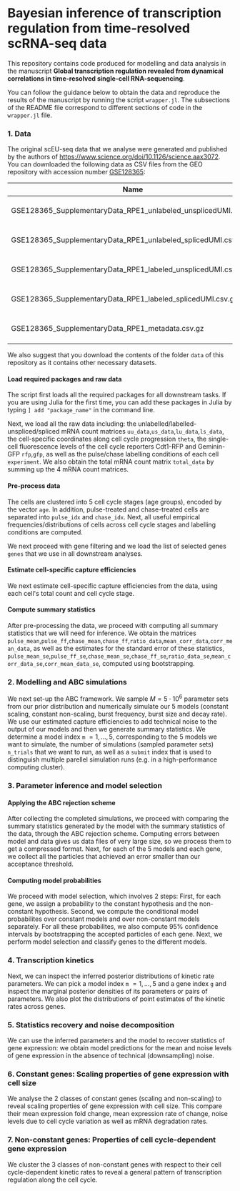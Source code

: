 # Bayesian inference of transcription regulation from time-resolved scRNA-seq data
This repository contains code produced for modelling and data analysis in the manuscript **Global transcription regulation revealed from dynamical correlations in time-resolved single-cell RNA-sequencing**.

You can follow the guidance below to obtain the data and reproduce the results of the manuscript by running the script `wrapper.jl`. The subsections of the README file correspond to different sections of code in the `wrapper.jl` file.

### 1. Data
The original scEU-seq data that we analyse were generated and published by the authors of <https://www.science.org/doi/10.1126/science.aax3072>. You can downloaded the following data as CSV files from the GEO repository with accession number [GSE128365](https://www.ncbi.nlm.nih.gov/geo/query/acc.cgi?acc=GSE128365):

|                             Name                               |        Description        |           
| ---------------------------------------------------------------|---------------------------|
| GSE128365_SupplementaryData_RPE1_unlabeled_unsplicedUMI.csv.gz | unlabelled unspliced UMIs | 
| GSE128365_SupplementaryData_RPE1_unlabeled_splicedUMI.csv.gz   |  unlabelled spliced UMIs  |    
| GSE128365_SupplementaryData_RPE1_labeled_unsplicedUMI.csv.gz   |  labelled unspliced UMIs  |  
| GSE128365_SupplementaryData_RPE1_labeled_splicedUMI.csv.gz     |   labelled spliced UMIs   |  
| GSE128365_SupplementaryData_RPE1_metadata.csv.gz               |   cell-specific metadata  |

We also suggest that you download the contents of the folder `data` of this repository as it contains other necessary datasets. 

#### Load required packages and raw data
The script first loads all the required packages for all downstream tasks. If you are using Julia for the first time, you can add these packages in Julia by typing `] add "package_name"` in the command line. 

Next, we load all the raw data including: the unlabelled/labelled-unspliced/spliced mRNA count matrices `uu_data`,`us_data`,`lu_data`,`ls_data`, the cell-specific coordinates along cell cycle progression `theta`, the single-cell fluorescence levels of the cell cycle reporters Cdt1-RFP and Geminin-GFP `rfp`,`gfp`, as well as the pulse/chase labelling conditions of each cell `experiment`. We also obtain the total mRNA count matrix `total_data` by summing up the 4 mRNA count matrices.

#### Pre-process data
The cells are clustered into 5 cell cycle stages (age groups), encoded by the vector `age`. In addition, pulse-treated and chase-treated cells are separated into `pulse_idx` and `chase_idx`. Next, all useful empirical frequencies/distributions of cells across cell cycle stages and labelling conditions are computed. 

We next proceed with gene filtering and we load the list of selected genes `genes` that we use in all downstream analyses. 

#### Estimate cell-specific capture efficiencies
We next estimate cell-specific capture efficiencies from the data, using each cell's total count and cell cycle stage. 

#### Compute summary statistics
After pre-processing the data, we proceed with computing all summary statistics that we will need for inference. We obtain the matrices `pulse_mean`,`pulse_ff`,`chase_mean`,`chase_ff`,`ratio_data`,`mean_corr_data`,`corr_mean_data`, as well as the estimates for the standard error of these statistics, `pulse_mean_se`,`pulse_ff_se`,`chase_mean_se`,`chase_ff_se`,`ratio_data_se`,`mean_corr_data_se`,`corr_mean_data_se`, computed using bootstrapping.

### 2. Modelling and ABC simulations
We next set-up the ABC framework. We sample $M = 5 \cdot 10^6$ parameter sets from our prior distribution and numerically simulate our $5$ models (constant scaling, constant non-scaling, burst frequency, burst size and decay rate). We use our estimated capture efficiencies to add technical noise to the output of our models and then we generate summary statistics. We determine a model index `m` $=1, \dots ,5$, corresponding to the $5$ models we want to simulate, the number of simulations (sampled parameter sets) `n_trials` that we want to run, as well as a `submit` index that is used to distinguish multiple parellel simulation runs (e.g. in a high-performance computing cluster).

### 3. Parameter inference and model selection

#### Applying the ABC rejection scheme
After collecting the completed simulations, we proceed with comparing the summary statistics generated by the model with the summary statistics of the data, through the ABC rejection scheme. Computing errors between model and data gives us data files of very large size, so we process them to get a compressed format. Next, for each of the $5$ models and each gene, we collect all the particles that achieved an error smaller than our acceptance threshold. 

#### Computing model probabilities
We proceed with model selection, which involves 2 steps: First, for each gene, we assign a probability to the constant hypothesis and the non-constant hypothesis. Second, we compute the conditional model probabilites over constant models and over non-constant models separately. For all these probabilites, we also compute $95$% confidence intervals by bootstrapping the accepted particles of each gene. Next, we perform model selection and classify genes to the different models. 

### 4. Transcription kinetics
Next, we can inspect the inferred posterior distributions of kinetic rate parameters. We can pick a model index `m` $=1, \dots ,5$ and a gene index `g` and inspect the marginal posterior densities of its parameters or pairs of parameters. We also plot the distributions of point estimates of the kinetic rates across genes. 

### 5. Statistics recovery and noise decomposition
We can use the inferred parameters and the model to recover statistics of gene expression: we obtain model predictions for the mean and noise levels of gene expression in the absence of technical (downsampling) noise.

### 6. Constant genes: Scaling properties of gene expression with cell size
We analyse the 2 classes of constant genes (scaling and non-scaling) to reveal scaling properties of gene expression with cell size. This compare their mean expression fold change, mean expression rate of change, noise levels due to cell cycle variation as well as mRNA degradation rates.

### 7. Non-constant genes: Properties of cell cycle-dependent gene expression
We cluster the 3 classes of non-constant genes with respect to their cell cycle-dependent kinetic rates to reveal a general pattern of transcription regulation along the cell cycle. 
